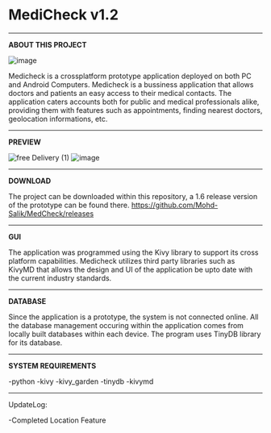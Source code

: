 # MediCheck v1.2
------------------------------------------------------------------------------------------------------------------------------------------------------
**ABOUT THIS PROJECT**

![image](https://user-images.githubusercontent.com/60991019/155828390-1d29c898-3536-49d9-ae20-5bdfb0261c3f.png)

Medicheck is a crossplatform prototype application deployed on both PC and Android Computers. Medicheck is a bussiness application that allows doctors and patients an easy access to their medical contacts. The application caters accounts both for public and medical professionals alike, providing them with features such as appointments, finding nearest doctors, geolocation informations, etc. 

------------------------------------------------------------------------------------------------------------------------------------------------------
**PREVIEW**

![free Delivery (1)](https://user-images.githubusercontent.com/60991019/155828796-530b9e83-4d6e-43c9-8a5e-e93957708744.png)
![image](https://user-images.githubusercontent.com/60991019/155828866-0506ac79-f9d7-46e1-ba44-a44ecb7d6b3a.png)

------------------------------------------------------------------------------------------------------------------------------------------------------
**DOWNLOAD**

The project can be downloaded within this repository, a 1.6 release version of the prototype can be found there.
https://github.com/Mohd-Salik/MedCheck/releases

------------------------------------------------------------------------------------------------------------------------------------------------------
**GUI**

The application was programmed using the Kivy library to support its cross platform capabilities. Medicheck utilizes third party libraries such as KivyMD that allows the design and UI of the application be upto date with the current industry standards.

------------------------------------------------------------------------------------------------------------------------------------------------------
**DATABASE**

Since the application is a prototype, the system is not connected online. All the database management occuring within the application comes from locally built databases within each device. The program uses TinyDB library for its database.

------------------------------------------------------------------------------------------------------------------------------------------------------
**SYSTEM REQUIREMENTS**

-python
-kivy
-kivy_garden
-tinydb
-kivymd

------------------------------------------------------------------------------------------------------------------------------------------------------
UpdateLog:

-Completed Location Feature



